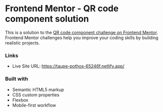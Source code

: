 # Frontend Mentor - QR code component solution

This is a solution to the [QR code component challenge on Frontend Mentor](https://www.frontendmentor.io/challenges/qr-code-component-iux_sIO_H). Frontend Mentor challenges help you improve your coding skills by building realistic projects. 



### Links

- Live Site URL: https://taupe-pothos-65246f.netlify.app/



### Built with

- Semantic HTML5 markup
- CSS custom properties
- Flexbox
- Mobile-first workflow
